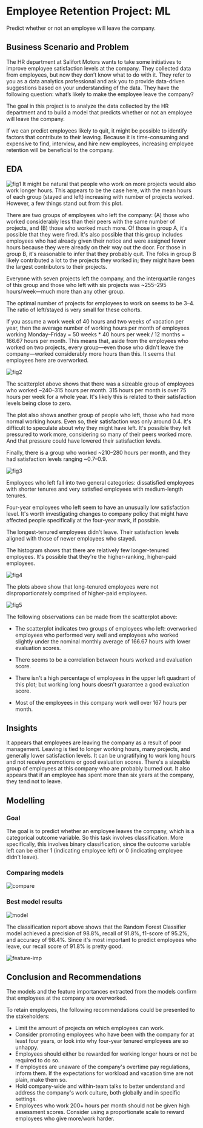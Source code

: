 # Employee Retention Project: ML
Predict whether or not an employee will leave the company.

## Business Scenario and Problem
The HR department at Salifort Motors wants to take some initiatives to improve employee satisfaction levels at the company. They collected data from employees, but now they don’t know what to do with it. They refer to you as a data analytics professional and ask you to provide data-driven suggestions based on your understanding of the data. They have the following question: what’s likely to make the employee leave the company?

The goal in this project is to analyze the data collected by the HR department and to build a model that predicts whether or not an employee will leave the company.

If we can predict employees likely to quit, it might be possible to identify factors that contribute to their leaving. Because it is time-consuming and expensive to find, interview, and hire new employees, increasing employee retention will be beneficial to the company.

## EDA
![fig1](https://github.com/osamabg1999/Employee-Retention---ML/assets/110773783/e01696fd-3ef1-4869-87f5-929b53d51181)
It might be natural that people who work on more projects would also work longer hours. This appears to be the case here, with the mean hours of each group (stayed and left) increasing with number of projects worked. However, a few things stand out from this plot.

There are two groups of employees who left the company: (A) those who worked considerably less than their peers with the same number of projects, and (B) those who worked much more. Of those in group A, it's possible that they were fired. It's also possible that this group includes employees who had already given their notice and were assigned fewer hours because they were already on their way out the door. For those in group B, it's reasonable to infer that they probably quit. The folks in group B likely contributed a lot to the projects they worked in; they might have been the largest contributors to their projects.

Everyone with seven projects left the company, and the interquartile ranges of this group and those who left with six projects was ~255–295 hours/week—much more than any other group.

The optimal number of projects for employees to work on seems to be 3–4. The ratio of left/stayed is very small for these cohorts.

If you assume a work week of 40 hours and two weeks of vacation per year, then the average number of working hours per month of employees working Monday–Friday = 50 weeks * 40 hours per week / 12 months = 166.67 hours per month. This means that, aside from the employees who worked on two projects, every group—even those who didn't leave the company—worked considerably more hours than this. It seems that employees here are overworked.

![fig2](https://github.com/osamabg1999/Employee-Retention---ML/assets/110773783/b15b3e31-3ea7-4f06-9a97-299cc442c136)

The scatterplot above shows that there was a sizeable group of employees who worked ~240–315 hours per month. 315 hours per month is over 75 hours per week for a whole year. It's likely this is related to their satisfaction levels being close to zero.

The plot also shows another group of people who left, those who had more normal working hours. Even so, their satisfaction was only around 0.4. It's difficult to speculate about why they might have left. It's possible they felt pressured to work more, considering so many of their peers worked more. And that pressure could have lowered their satisfaction levels.

Finally, there is a group who worked ~210–280 hours per month, and they had satisfaction levels ranging ~0.7–0.9.

![fig3](https://github.com/osamabg1999/Employee-Retention---ML/assets/110773783/467f1a95-9b5e-4db4-857a-514caeb5322b)

Employees who left fall into two general categories: dissatisfied employees with shorter tenures and very satisfied employees with medium-length tenures.

Four-year employees who left seem to have an unusually low satisfaction level. It's worth investigating changes to company policy that might have affected people specifically at the four-year mark, if possible.

The longest-tenured employees didn't leave. Their satisfaction levels aligned with those of newer employees who stayed.

The histogram shows that there are relatively few longer-tenured employees. It's possible that they're the higher-ranking, higher-paid employees.

![fig4](https://github.com/osamabg1999/Employee-Retention---ML/assets/110773783/83098eae-d567-4fbc-aeb8-db94cecd3940)

The plots above show that long-tenured employees were not disproportionately comprised of higher-paid employees.

![fig5](https://github.com/osamabg1999/Employee-Retention---ML/assets/110773783/a34f1dcc-dc97-4880-97e2-1b66fc8ec304)

The following observations can be made from the scatterplot above:

- The scatterplot indicates two groups of employees who left: overworked employees who performed very well and employees who worked slightly under the nominal monthly average of 166.67 hours with lower evaluation scores.

- There seems to be a correlation between hours worked and evaluation score.

- There isn't a high percentage of employees in the upper left quadrant of this plot; but working long hours doesn't guarantee a good evaluation score.

- Most of the employees in this company work well over 167 hours per month.

## Insights
It appears that employees are leaving the company as a result of poor management. Leaving is tied to longer working hours, many projects, and generally lower satisfaction levels. It can be ungratifying to work long hours and not receive promotions or good evaluation scores. There's a sizeable group of employees at this company who are probably burned out. It also appears that if an employee has spent more than six years at the company, they tend not to leave.

## Modelling

### Goal
The goal is to predict whether an employee leaves the company, which is a categorical outcome variable. So this task involves classification. More specifically, this involves binary classification, since the outcome variable left can be either 1 (indicating employee left) or 0 (indicating employee didn't leave).

### Comparing models
![compare](https://github.com/osamabg1999/Employee-Retention---ML/assets/110773783/310d6bcd-1928-4535-9c0c-d6b14be950fc)

### Best model results
![model](https://github.com/osamabg1999/Employee-Retention---ML/assets/110773783/e367e410-a4d4-4c9e-b4be-3369931a4612)

The classification report above shows that the Random Forest Classifier model achieved a precision of 98.8%, recall of 91.8%, f1-score of 95.2%, and accuracy of 98.4%. Since it's most important to predict employees who leave, our recall score of 91.8% is pretty good.

![feature-imp](https://github.com/osamabg1999/Employee-Retention---ML/assets/110773783/510fb527-dfe6-4a0d-b54d-0e3ada1a0056)

## Conclusion and Recommendations
The models and the feature importances extracted from the models confirm that employees at the company are overworked.

To retain employees, the following recommendations could be presented to the stakeholders:

- Limit the amount of projects on which employees can work.
- Consider promoting employees who have been with the company for at least four years, or look into why four-year tenured employees are so unhappy.
- Employees should either be rewarded for working longer hours or not be required to do so.
- If employees are unaware of the company's overtime pay regulations, inform them. If the expectations for workload and vacation time are not plain, make them so.
- Hold company-wide and within-team talks to better understand and address the company's work culture, both globally and in specific settings.
- Employees who work 200+ hours per month should not be given high assessment scores. Consider using a proportionate scale to reward employees who give more/work harder.









